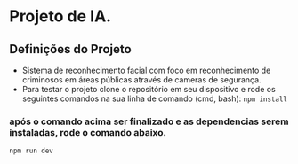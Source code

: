 # Projeto de IA.

## Definições do Projeto

- Sistema de reconhecimento facial com foco em reconhecimento de criminosos em áreas públicas através de cameras de segurança.
- Para testar o projeto clone o repositório em seu dispositivo e rode os seguintes comandos na sua linha de comando (cmd, bash):
`npm install`

### após o comando acima ser finalizado e as dependencias serem instaladas, rode o comando abaixo.

`npm run dev`
